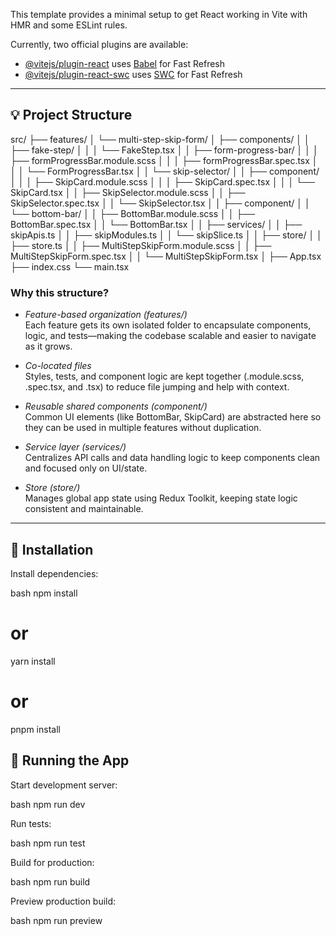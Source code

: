This template provides a minimal setup to get React working in Vite with HMR and some ESLint rules.

Currently, two official plugins are available:

- [@vitejs/plugin-react](https://github.com/vitejs/vite-plugin-react/blob/main/packages/plugin-react/README.md) uses [Babel](https://babeljs.io/) for Fast Refresh
- [@vitejs/plugin-react-swc](https://github.com/vitejs/vite-plugin-react-swc) uses [SWC](https://swc.rs/) for Fast Refresh

---

## 💡 Project Structure


src/
├── features/
│   └── multi-step-skip-form/
│       ├── components/
│       │   ├── fake-step/
│       │   │   └── FakeStep.tsx
│       │   ├── form-progress-bar/
│       │   │   ├── formProgressBar.module.scss
│       │   │   ├── formProgressBar.spec.tsx
│       │   │   └── FormProgressBar.tsx
│       │   └── skip-selector/
│       │       ├── component/
│       │       │   ├── SkipCard.module.scss
│       │       │   ├── SkipCard.spec.tsx
│       │       │   └── SkipCard.tsx
│       │       ├── SkipSelector.module.scss
│       │       ├── SkipSelector.spec.tsx
│       │       └── SkipSelector.tsx
│
│       ├── component/
│       │   └── bottom-bar/
│       │       ├── BottomBar.module.scss
│       │       ├── BottomBar.spec.tsx
│       │       └── BottomBar.tsx
│
│       ├── services/
│       │   ├── skipApis.ts
│       │   ├── skipModules.ts
│       │   └── skipSlice.ts
│
│       ├── store/
│       │   ├── store.ts
│       │   ├── MultiStepSkipForm.module.scss
│       │   ├── MultiStepSkipForm.spec.tsx
│       │   └── MultiStepSkipForm.tsx
│
├── App.tsx
├── index.css
└── main.tsx


### Why this structure?

- *Feature-based organization (features/)*  
  Each feature gets its own isolated folder to encapsulate components, logic, and tests—making the codebase scalable and easier to navigate as it grows.

- *Co-located files*  
  Styles, tests, and component logic are kept together (.module.scss, .spec.tsx, and .tsx) to reduce file jumping and help with context.

- *Reusable shared components (component/)*  
  Common UI elements (like BottomBar, SkipCard) are abstracted here so they can be used in multiple features without duplication.

- *Service layer (services/)*  
  Centralizes API calls and data handling logic to keep components clean and focused only on UI/state.

- *Store (store/)*  
  Manages global app state using Redux Toolkit, keeping state logic consistent and maintainable.

---

## 🚀 Installation

Install dependencies:

bash
npm install
# or
yarn install
# or
pnpm install


## 🔧 Running the App

Start development server:

bash
npm run dev


Run tests:

bash
npm run test


Build for production:

bash
npm run build


Preview production build:

bash
npm run preview
